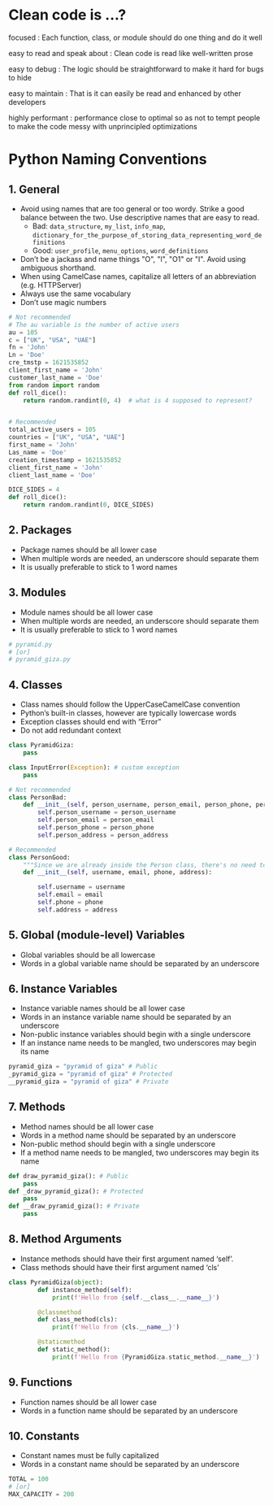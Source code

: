 <!--
.. title: Naming Convention
.. slug: naming-convention
.. date: 2022-04-17 15:42:21 UTC+03:00
.. description:
.. type: text
-->

# Clean code is ...?

focused
: Each function, class, or module should do one thing and do it well

easy to read and speak about
: Clean code is read like well-written prose

easy to debug
: The logic should be straightforward to make it hard for bugs to hide

easy to maintain
: That is it can easily be read and enhanced by other developers

highly performant
: performance close to optimal so as not to tempt people to make the code messy with unprincipled optimizations


# Python Naming Conventions

## 1. General
- Avoid using names that are too general or too wordy. Strike a good balance between the two. Use descriptive names that are easy to read.
    * Bad: `data_structure`, `my_list`, `info_map`, `dictionary_for_the_purpose_of_storing_data_representing_word_definitions`
    * Good: `user_profile`, `menu_options`, `word_definitions`
- Don’t be a jackass and name things "O", "l", "O1" or "I". Avoid using ambiguous shorthand.
- When using CamelCase names, capitalize all letters of an abbreviation (e.g. HTTPServer)
- Always use the same vocabulary
- Don’t use magic numbers

```python
# Not recommended
# The au variable is the number of active users
au = 105
c = ["UK", "USA", "UAE"]
fn = 'John'
Ln = 'Doe'
cre_tmstp = 1621535852
client_first_name = 'John'
customer_last_name = 'Doe'
from random import random
def roll_dice():
    return random.randint(0, 4)  # what is 4 supposed to represent?


# Recommended
total_active_users = 105
countries = ["UK", "USA", "UAE"]
first_name = 'John'
Las_name = 'Doe'
creation_timestamp = 1621535852
client_first_name = 'John'
client_last_name = 'Doe'

DICE_SIDES = 4
def roll_dice():
    return random.randint(0, DICE_SIDES)
```


## 2. Packages
- Package names should be all lower case
- When multiple words are needed, an underscore should separate them
- It is usually preferable to stick to 1 word names

## 3. Modules
- Module names should be all lower case
- When multiple words are needed, an underscore should separate them
- It is usually preferable to stick to 1 word names
```python
# pyramid.py
# [or]
# pyramid_giza.py
```

## 4. Classes
- Class names should follow the UpperCaseCamelCase convention
- Python’s built-in classes, however are typically lowercase words
- Exception classes should end with “Error”
- Do not add redundant context
```python
class PyramidGiza:
    pass

class InputError(Exception): # custom exception
    pass

# Not recommended
class PersonBad:
    def __init__(self, person_username, person_email, person_phone, person_address):
        self.person_username = person_username
        self.person_email = person_email
        self.person_phone = person_phone
        self.person_address = person_address

# Recommended
class PersonGood:
    """Since we are already inside the Person class, there's no need to add the person_ prefix to every class variable."""
    def __init__(self, username, email, phone, address):

        self.username = username
        self.email = email
        self.phone = phone
        self.address = address
```

## 5. Global (module-level) Variables
- Global variables should be all lowercase
- Words in a global variable name should be separated by an underscore

## 6. Instance Variables
- Instance variable names should be all lower case
- Words in an instance variable name should be separated by an underscore
- Non-public instance variables should begin with a single underscore
- If an instance name needs to be mangled, two underscores may begin its name
```python
pyramid_giza = "pyramid of giza" # Public
_pyramid_giza = "pyramid of giza" # Protected
__pyramid_giza = "pyramid of giza" # Private
```

## 7. Methods
- Method names should be all lower case
- Words in a method name should be separated by an underscore
- Non-public method should begin with a single underscore
- If a method name needs to be mangled, two underscores may begin its name
```python
def draw_pyramid_giza(): # Public
    pass
def _draw_pyramid_giza(): # Protected
    pass
def __draw_pyramid_giza(): # Private
    pass
```

## 8. Method Arguments
- Instance methods should have their first argument named ‘self’.
- Class methods should have their first argument named ‘cls’
```python
class PyramidGiza(object):
        def instance_method(self):
            print(f'Hello from {self.__class__.__name__}')

        @classmethod
        def class_method(cls):
            print(f'Hello from {cls.__name__}')

        @staticmethod
        def static_method():
            print(f'Hello from {PyramidGiza.static_method.__name__}')
```

## 9. Functions
- Function names should be all lower case
- Words in a function name should be separated by an underscore

## 10. Constants
- Constant names must be fully capitalized
- Words in a constant name should be separated by an underscore
```python
TOTAL = 100
# [or]
MAX_CAPACITY = 200
```
